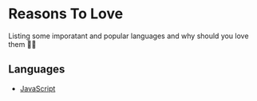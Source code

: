 # Reasons To Love

Listing some imporatant and popular languages and why should you love them 💯💖

## Languages

- [JavaScript](./JavaScript/README.md)
